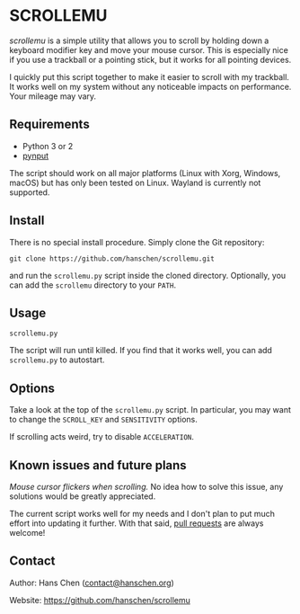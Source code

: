 SCROLLEMU
=========

*scrollemu* is a simple utility that allows you to scroll by holding down a
keyboard modifier key and move your mouse cursor. This is especially nice if
you use a trackball or a pointing stick, but it works for all pointing devices.

I quickly put this script together to make it easier to scroll with my
trackball. It works well on my system without any noticeable impacts on
performance. Your mileage may vary.


Requirements
------------

* Python 3 or 2
* [pynput]

The script should work on all major platforms (Linux with Xorg, Windows,
macOS) but has only been tested on Linux. Wayland is currently not supported.

[pynput]: https://pypi.org/project/pynput/


Install
-------

There is no special install procedure. Simply clone the Git repository:

    git clone https://github.com/hanschen/scrollemu.git

and run the `scrollemu.py` script inside the cloned directory.
Optionally, you can add the `scrollemu` directory to your ``PATH``.


Usage
-----

    scrollemu.py

The script will run until killed. If you find that it works well, you can add
`scrollemu.py` to autostart.


Options
-------

Take a look at the top of the `scrollemu.py` script. In particular, you may
want to change the `SCROLL_KEY` and `SENSITIVITY` options.

If scrolling acts weird, try to disable `ACCELERATION`.


Known issues and future plans
-----------------------------

*Mouse cursor flickers when scrolling.*
No idea how to solve this issue, any solutions would be greatly appreciated.

The current script works well for my needs and I don't plan to put much effort
into updating it further. With that said, [pull requests] are always welcome!

[pull requests]: https://github.com/hanschen/scrollemu/pulls


Contact
-------

Author: Hans Chen (contact@hanschen.org)

Website: https://github.com/hanschen/scrollemu

